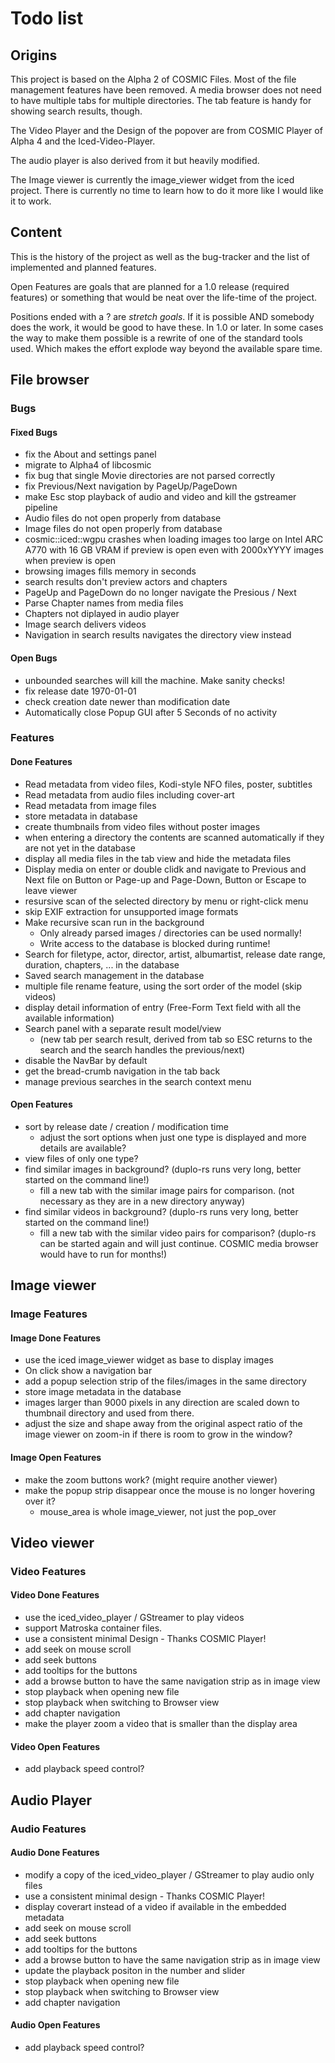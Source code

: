 # Todo list

## Origins

This project is based on the Alpha 2 of COSMIC Files. Most of the file management features have been removed. A media browser does not need to have multiple tabs for multiple directories. The tab feature is handy for showing search results, though.

The Video Player and the Design of the popover are from COSMIC Player of Alpha 4 and the Iced-Video-Player.

The audio player is also derived from it but heavily modified.

The Image viewer is currently the image_viewer widget from the iced project. There is currently no time to learn how to do it more like I would like it to work.

## Content

This is the history of the project as well as the bug-tracker and the list of implemented and planned features.

Open Features are goals that are planned for a 1.0 release (required features) or something that would be neat over the life-time of the project.

Positions ended with a ? are *stretch goals*. If it is possible AND somebody does the work, it would be good to have these. In 1.0 or later. In some cases the way to make them possible is a rewrite of one of the standard tools used. Which makes the effort explode way beyond the available spare time.

## File browser

### Bugs

#### Fixed Bugs

- fix the About and settings panel
- migrate to Alpha4 of libcosmic
- fix bug that single Movie directories are not parsed correctly
- fix Previous/Next navigation by PageUp/PageDown
- make Esc stop playback of audio and video and kill the gstreamer pipeline
- Audio files do not open properly from database
- Image files do not open properly from database
- cosmic::iced::wgpu crashes when loading images too large on Intel ARC A770 with 16 GB VRAM if preview is open even with 2000xYYYY images when preview is open
- browsing images fills memory in seconds
- search results don't preview actors and chapters
- PageUp and PageDown do no longer navigate the Presious / Next
- Parse Chapter names from media files
- Chapters not diplayed in audio player
- Image search delivers videos
- Navigation in search results navigates the directory view instead

#### Open Bugs

- unbounded searches will kill the machine. Make sanity checks!
- fix release date 1970-01-01
- check creation date newer than modification date
- Automatically close Popup GUI after 5 Seconds of no activity

### Features

#### Done Features

- Read metadata from video files, Kodi-style NFO files, poster, subtitles
- Read metadata from audio files including cover-art
- Read metadata from image files
- store metadata in database
- create thumbnails from video files without poster images
- when entering a directory the contents are scanned automatically if they are not yet in the database
- display all media files in the tab view and hide the metadata files
- Display media on enter or double clidk and navigate to Previous and Next file on Button or Page-up and Page-Down, Button or Escape to leave viewer
- resursive scan of the selected directory by menu or right-click menu
- skip EXIF extraction for unsupported image formats
- Make recursive scan run in the background
  - Only already parsed images / directories can be used normally!
  - Write access to the database is blocked during runtime!
- Search for filetype, actor, director, artist, albumartist, release date range, duration, chapters, ... in the database
- Saved search management in the database
- multiple file rename feature, using the sort order of the model (skip videos)
- display detail information of entry (Free-Form Text field with all the available information)
- Search panel with a separate result model/view
  - (new tab per search result, derived from tab so ESC returns to the search and the search handles the previous/next)
- disable the NavBar by default
- get the bread-crumb navigation in the tab back
- manage previous searches in the search context menu

#### Open Features

- sort by release date / creation / modification time
  - adjust the sort options when just one type is displayed and more details are available?
- view files of only one type?
- find similar images in background? (duplo-rs runs very long, better started on the command line!)
  - fill a new tab with the similar image pairs for comparison. (not necessary as they are in a new directory anyway)
- find similar videos in background? (duplo-rs runs very long, better started on the command line!)
  - fill a new tab with the similar video pairs for comparison? (duplo-rs can be started again and will just continue. COSMIC media browser would have to run for months!)

## Image viewer

### Image Features

#### Image Done Features

- use the iced image_viewer widget as base to display images
- On click show a navigation bar
- add a popup selection strip of the files/images in the same directory
- store image metadata in the database
- images larger than 9000 pixels in any direction are scaled down to thumbnail directory and used from there.
- adjust the size and shape away from the original aspect ratio of the image viewer on zoom-in if there is room to grow in the window?

#### Image Open Features

- make the zoom buttons work? (might require another viewer)
- make the popup strip disappear once the mouse is no longer hovering over it?
  - mouse_area is whole image_viewer, not just the pop_over

## Video viewer

### Video Features

#### Video Done Features

- use the iced_video_player / GStreamer to play videos
- support Matroska container files.
- use a consistent minimal Design - Thanks COSMIC Player!
- add seek on mouse scroll
- add seek buttons
- add tooltips for the buttons
- add a browse button to have the same navigation strip as in image view
- stop playback when opening new file
- stop playback when switching to Browser view
- add chapter navigation
- make the player zoom a video that is smaller than the display area

#### Video Open Features

- add playback speed control?

## Audio Player

### Audio Features

#### Audio Done Features

- modify a copy of the iced_video_player / GStreamer to play audio only files
- use a consistent minimal design - Thanks COSMIC Player!
- display coverart instead of a video if available in the embedded metadata
- add seek on mouse scroll
- add seek buttons
- add tooltips for the buttons
- add a browse button to have the same navigation strip as in image view
- update the playback positon in the number and slider
- stop playback when opening new file
- stop playback when switching to Browser view
- add chapter navigation

#### Audio Open Features

- add playback speed control?
